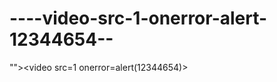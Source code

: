 ----video-src-1-onerror-alert-12344654--
========================================

"">&lt;video src=1 onerror=alert(12344654)>
